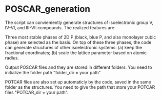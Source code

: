 # POSCAR_generation
The script can convieniently generate structures of isoelectronic group V, IV-VI, and III-VII compounds. The realized features are:

Three most stable phases of 2D P (black, blue P, and also monolayer cubic phase) are selected as the basis. On top of these three phases, the code can generate structures of other isoelectronic systems: (a) keep the fractional coordinates; (b) scale
the lattice parameter based on atomic radius.

Output POSCAR files and they are stored in different folders. You need to initialize the folder path "folder_dir = your path" 

POTCAR files are also set up automaticly by the code, saved in the same folder as the structures. You need to give the path that store your POTCAR files "POTCAR_dir = your path".

